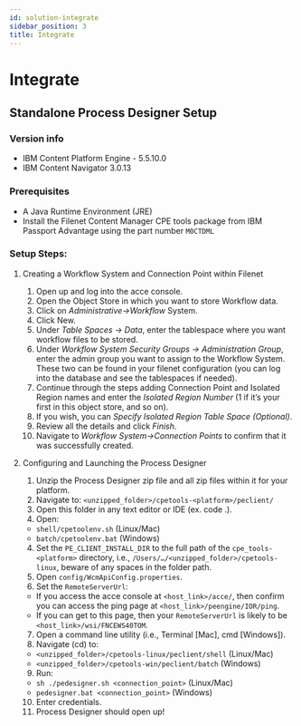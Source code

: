 ```yaml
---
id: solution-integrate
sidebar_position: 3
title: Integrate
---
```


# Integrate

## Standalone Process Designer Setup

### Version info
- IBM Content Platform Engine - 5.5.10.0
- IBM Content Navigator 3.0.13

### Prerequisites
- A Java Runtime Environment (JRE)
- Install the Filenet Content Manager CPE tools package from IBM Passport Advantage using the part number `M0CTDML`

### Setup Steps:

1. Creating a Workflow System and Connection Point within Filenet
    1. Open up and log into the acce console.
    2. Open the Object Store in which you want to store Workflow data.
    3. Click on _Administrative->Workflow_ System.
    4. Click New.
    5. Under _Table Spaces -> Data_, enter the tablespace where you want workflow files to be stored.
    6. Under _Workflow System Security Groups -> Administration Group_, enter the admin group you want to assign to the Workflow System. These two can be found in your filenet configuration (you can log into the database and see the tablespaces if needed).
    7. Continue through the steps adding Connection Point and Isolated Region names and enter the _Isolated Region Number_ (1 if it’s your first in this object store, and so on).
    8. If you wish, you can _Specify Isolated Region Table Space (Optional)_.
    9. Review all the details and click _Finish_.
    10. Navigate to _Workflow System->Connection Points_ to confirm that it was successfully created.

2. Configuring and Launching the Process Designer
    1. Unzip the Process Designer zip file and all zip files within it for your platform.
    2. Navigate to: `<unzipped_folder>/cpetools-<platform>/peclient/`
    3. Open this folder in any text editor or IDE (ex. code .).
    4. Open:
      - `shell/cpetoolenv.sh` (Linux/Mac)
      - `batch/cpetoolenv.bat` (Windows)
    4. Set the `PE_CLIENT_INSTALL_DIR` to the full path of the `cpe_tools-<platform>` directory, i.e., `/Users/…/<unzipped_folder>/cpetools-linux`, beware of any spaces in the folder path.
    5. Open `config/WcmApiConfig.properties`.
    6. Set the `RemoteServerUrl`:
      - If you access the acce console at `<host_link>/acce/`, then confirm you can access the ping page at `<host_link>/peengine/IOR/ping`.
      - If you can get to this page, then your `RemoteServerUrl` is likely to be `<host_link>/wsi/FNCEWS40TOM`.
    7. Open a command line utility (i.e., Terminal [Mac], cmd [Windows]).
    8. Navigate (cd) to:
      - `<unzipped_folder>/cpetools-linux/peclient/shell` (Linux/Mac)
      - `<unzipped_folder>/cpetools-win/peclient/batch` (Windows)
    9. Run:
      - `sh ./pedesigner.sh <connection_point>` (Linux/Mac)
      - `pedesigner.bat <connection_point>` (Windows)
    10. Enter credentials.
    11. Process Designer should open up!
